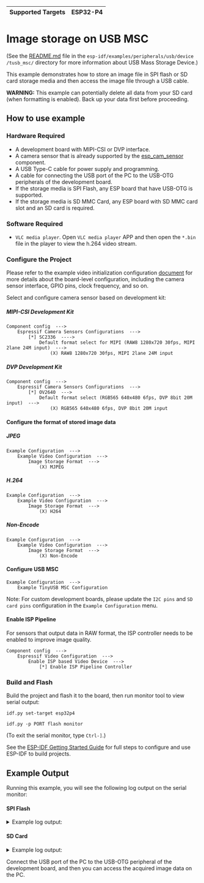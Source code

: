 | Supported Targets | ESP32-P4 |
| ----------------- | -------- |

# Image storage on USB MSC

(See the [README.md](https://github.com/espressif/esp-idf/tree/master/examples/peripherals/usb/device/tusb_msc) file in the `esp-idf/examples/peripherals/usb/device
/tusb_msc/` directory for more information about USB Mass Storage Device.)

This example demonstrates how to store an image file in SPI flash or SD card storage media and then access the image file through a USB cable.

__WARNING:__ This example can potentially delete all data from your SD card (when formatting is enabled). Back up your data first before proceeding.

## How to use example

### Hardware Required

* A development board with MIPI-CSI or DVP interface.
* A camera sensor that is already supported by the [esp_cam_sensor](https://github.com/espressif/esp-video-components/tree/master/esp_cam_sensor) component.
* A USB Type-C cable for power supply and programming.
* A cable for connecting the USB port of the PC to the USB-OTG peripherals of the development board.
* If the storage media is SPI Flash, any ESP board that have USB-OTG is supported.
* If the storage media is SD MMC Card, any ESP board with SD MMC card slot and an SD card is required.

### Software Required

* `VLC media player`. Open `VLC media player` APP and then open the `*.bin` file in the player to view the h.264 video stream.

### Configure the Project

Please refer to the example video initialization configuration [document](../common_components/example_video_common/README.md) for more details about the board-level configuration, including the camera sensor interface, GPIO pins, clock frequency, and so on.

Select and configure camera sensor based on development kit:

##### MIPI-CSI Development Kit

```  
Component config  --->
    Espressif Camera Sensors Configurations  --->
        [*] SC2336  ---->
            Default format select for MIPI (RAW8 1280x720 30fps, MIPI 2lane 24M input)  --->
                (X) RAW8 1280x720 30fps, MIPI 2lane 24M input
```

##### DVP Development Kit

```
Component config  --->
    Espressif Camera Sensors Configurations  --->
        [*] OV2640  --->
            Default format select (RGB565 640x480 6fps, DVP 8bit 20M input)  --->
                (X) RGB565 640x480 6fps, DVP 8bit 20M input
```
#### Configure the format of stored image data

##### JPEG

```
Example Configuration  --->
	Example Video Configuration  --->
		Image Storage Format  --->
			(X) MJPEG
```

##### H.264

```
Example Configuration  --->
	Example Video Configuration  --->
		Image Storage Format  --->
			(X) H264
```
##### Non-Encode

```
Example Configuration  --->
	Example Video Configuration  --->
		Image Storage Format  --->
			(X) Non-Encode
```
#### Configure USB MSC

```
Example Configuration  --->
	Example TinyUSB MSC Configuration
```

Note: For custom development boards, please update the `I2C pins` and `SD card pins` configuration in the `Example Configuration` menu.

#### Enable ISP Pipeline

For sensors that output data in RAW format, the ISP controller needs to be enabled to improve image quality.

```
Component config  --->
	Espressif Video Configuration  --->
		Enable ISP based Video Device  --->
			[*] Enable ISP Pipeline Controller
```

### Build and Flash

Build the project and flash it to the board, then run monitor tool to view serial output:

```
idf.py set-target esp32p4

idf.py -p PORT flash monitor
```

(To exit the serial monitor, type ``Ctrl-]``.)

See the [ESP-IDF Getting Started Guide](https://docs.espressif.com/projects/esp-idf/en/latest/esp32p4/get-started/index.html) for full steps to configure and use ESP-IDF to build projects.

## Example Output

Running this example, you will see the following log output on the serial monitor:

#### SPI Flash

<details><summary>Example log output:</summary>

```
I (1544) main_task: Calling app_main()
I (1544) sc2336: Detected Camera sensor PID=0xcb3a
I (1624) example_main: Initializing storage...
I (1624) example_main: Initializing wear levelling
I (1624) example_main: Mount storage...
I (1624) example_main: Storage mounted to application: Yes
I (1624) example_main: 
ls command output:
System Volume Information
I (1634) example_main: USB MSC initialization
I (1634) tusb_desc: 
┌─────────────────────────────────┐
│  USB Device Descriptor Summary  │
├───────────────────┬─────────────┤
│bDeviceClass       │ 239         │
├───────────────────┼─────────────┤
│bDeviceSubClass    │ 2           │
├───────────────────┼─────────────┤
│bDeviceProtocol    │ 1           │
├───────────────────┼─────────────┤
│bMaxPacketSize0    │ 64          │
├───────────────────┼─────────────┤
│idVendor           │ 0x303a      │
├───────────────────┼─────────────┤
│idProduct          │ 0x4002      │
├───────────────────┼─────────────┤
│bcdDevice          │ 0x100       │
├───────────────────┼─────────────┤
│iManufacturer      │ 0x1         │
├───────────────────┼─────────────┤
│iProduct           │ 0x2         │
├───────────────────┼─────────────┤
│iSerialNumber      │ 0x3         │
├───────────────────┼─────────────┤
│bNumConfigurations │ 0x1         │
└───────────────────┴─────────────┘
I (1804) TinyUSB: TinyUSB Driver installed
I (1804) example_main: USB MSC initialization DONE, storage capacity 2016KB
I (1904) example_main: file name:/data/0_415141.jpg
I (3774) example_main: File written
I (3774) main_task: Returned from app_main()
I (40774) example_main: Storage mounted to application: No

```
</details>

#### SD Card

<details><summary>Example log output:</summary>

```
I (1551) main_task: Calling app_main()
I (1551) sc2336: Detected Camera sensor PID=0xcb3a
I (1631) example_main: Initializing storage...
I (1631) example_main: Initializing SDCard
I (1631) gpio: GPIO[43]| InputEn: 0| OutputEn: 0| OpenDrain: 0| Pullup: 1| Pulldown: 0| Intr:0 
I (1631) gpio: GPIO[44]| InputEn: 0| OutputEn: 0| OpenDrain: 0| Pullup: 1| Pulldown: 0| Intr:0 
I (1641) gpio: GPIO[39]| InputEn: 0| OutputEn: 0| OpenDrain: 0| Pullup: 1| Pulldown: 0| Intr:0 
Name: SC16G
Type: SDHC
Speed: 20.00 MHz (limit: 20.00 MHz)
Size: 15193MB
CSD: ver=2, sector_size=512, capacity=31116288 read_bl_len=9
SSR: bus_width=1
I (1811) example_main: Mount storage...
I (1821) example_main: Storage mounted to application: Yes
I (1821) example_main: 
ls command output:
0_476473.JPG
System Volume Information
I (1831) example_main: USB MSC initialization
I (1841) tusb_desc: 
┌─────────────────────────────────┐
│  USB Device Descriptor Summary  │
├───────────────────┬─────────────┤
│bDeviceClass       │ 239         │
├───────────────────┼─────────────┤
│bDeviceSubClass    │ 2           │
├───────────────────┼─────────────┤
│bDeviceProtocol    │ 1           │
├───────────────────┼─────────────┤
│bMaxPacketSize0    │ 64          │
├───────────────────┼─────────────┤
│idVendor           │ 0x303a      │
├───────────────────┼─────────────┤
│idProduct          │ 0x4002      │
├───────────────────┼─────────────┤
│bcdDevice          │ 0x100       │
├───────────────────┼─────────────┤
│iManufacturer      │ 0x1         │
├───────────────────┼─────────────┤
│iProduct           │ 0x2         │
├───────────────────┼─────────────┤
│iSerialNumber      │ 0x3         │
├───────────────────┼─────────────┤
│bNumConfigurations │ 0x1         │
└───────────────────┴─────────────┘
I (2011) TinyUSB: TinyUSB Driver installed
I (2011) example_main: USB MSC initialization DONE, storage capacity 15558144KB

I (2111) example_main: file name:/data/0_611683.jpg
I (2201) example_main: File written
I (2201) main_task: Returned from app_main()
```
</details>

Connect the USB port of the PC to the USB-OTG peripheral of the development board, and then you can access the acquired image data on the PC.
